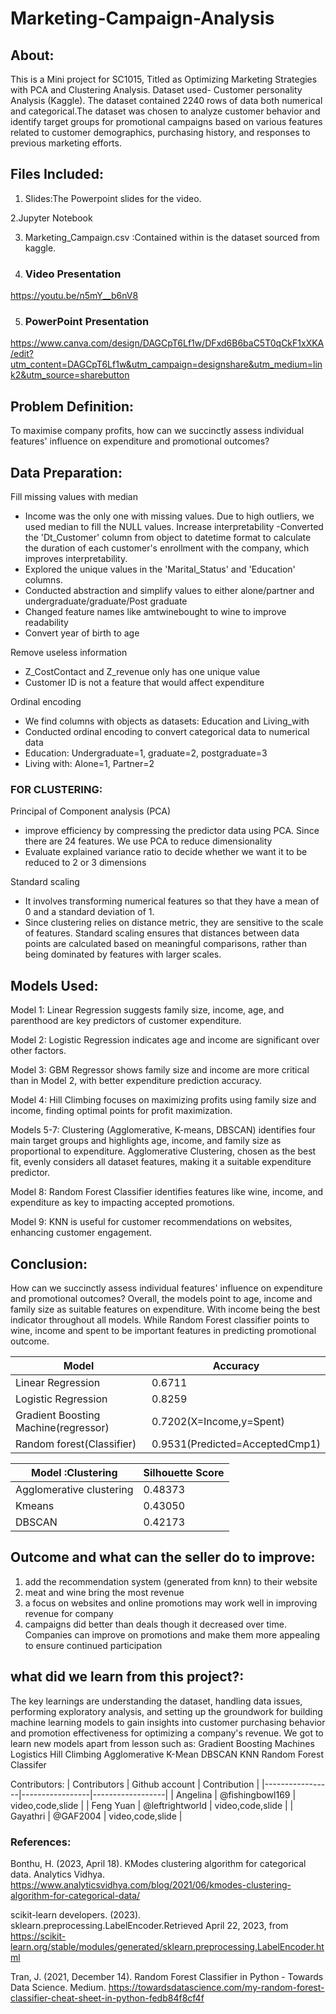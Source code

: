 # Marketing-Campaign-Analysis

## About:

This is a Mini project for SC1015, Titled as Optimizing Marketing Strategies with PCA and Clustering Analysis. Dataset used- Customer personality Analysis (Kaggle). The dataset contained 2240 rows of data both numerical and categorical.The dataset was chosen to analyze customer behavior and identify target groups for promotional campaigns based on various features related to customer demographics, purchasing history, and responses to previous marketing efforts.

## Files Included:

1. Slides:The Powerpoint slides for the video.

2.Jupyter Notebook
  
3. Marketing_Campaign.csv :Contained within is the dataset sourced from kaggle.

4. ### Video Presentation 
https://youtu.be/n5mY__b6nV8

5. ### PowerPoint Presentation
https://www.canva.com/design/DAGCpT6Lf1w/DFxd6B6baC5T0qCkF1xXKA/edit?utm_content=DAGCpT6Lf1w&utm_campaign=designshare&utm_medium=link2&utm_source=sharebutton







## Problem Definition:

To maximise company profits, how can we succinctly assess individual features' influence on expenditure and promotional outcomes? 




## Data Preparation:

Fill missing values with median 
- Income was the only one with missing values. Due to high outliers, we used median to fill the NULL values. 
Increase interpretability 
-Converted the 'Dt_Customer' column from object to datetime format to calculate the duration of each customer's enrollment with the company, which improves interpretability.
- Explored the unique values in the 'Marital_Status' and 'Education' columns.  
- Conducted abstraction and simplify values to either alone/partner and undergraduate/graduate/Post graduate
- Changed feature names like amtwinebought to wine to improve readability
- Convert year of birth to age

Remove useless information
- Z_CostContact and Z_revenue only has one unique value
- Customer ID is not a feature that would affect expenditure 

Ordinal encoding 
- We find columns with objects as datasets: Education and Living_with
- Conducted ordinal encoding to convert categorical data to numerical data
- Education: Undergraduate=1, graduate=2, postgraduate=3
- Living with: Alone=1, Partner=2

### FOR CLUSTERING:
Principal of Component analysis (PCA)
- improve efficiency by compressing the predictor data using PCA. Since there are 24 features. We use PCA to reduce dimensionality 
- Evaluate explained variance ratio to decide whether we want it to be reduced to 2 or 3 dimensions 

Standard scaling 
- It involves transforming numerical features so that they have a mean of 0 and a standard deviation of 1. 
- Since clustering relies on distance metric, they are sensitive to the scale of features. Standard scaling ensures that distances between data points are calculated based on meaningful comparisons, rather than being dominated by features with larger scales.

## Models Used:
Model 1: Linear Regression suggests family size, income, age, and parenthood are key predictors of customer expenditure.

Model 2: Logistic Regression indicates age and income are significant over other factors.

Model 3: GBM Regressor shows family size and income are more critical than in Model 2, with better expenditure prediction accuracy.

Model 4: Hill Climbing focuses on maximizing profits using family size and income, finding optimal points for profit maximization.

Models 5-7: Clustering (Agglomerative, K-means, DBSCAN) identifies four main target groups and highlights age, income, and family size as proportional to expenditure. Agglomerative Clustering, chosen as the best fit, evenly considers all dataset features, making it a suitable expenditure predictor.

Model 8: Random Forest Classifier identifies features like wine, income, and expenditure as key to impacting accepted promotions.

Model 9: KNN is useful for customer recommendations on websites, enhancing customer engagement.



## Conclusion:
How can we succinctly assess individual features' influence on expenditure and promotional outcomes?
Overall, the models point to age, income and family size as suitable features on expenditure. With income being the best indicator throughout all models. While Random Forest classifier points to wine, income and spent to be important features in predicting promotional outcome. 


| Model                                | Accuracy                        | 
|--------------------------------------|---------------------------------|
| Linear Regression                    | 0.6711                          |
| Logistic Regression                  | 0.8259                          | 
| Gradient Boosting Machine(regressor) | 0.7202(X=Income,y=Spent)        |
| Random forest(Classifier)            | 0.9531(Predicted=AcceptedCmp1)  |


| Model :Clustering                    | Silhouette Score          | 
|--------------------------------------|---------------------------|
| Agglomerative clustering             | 0.48373                   |
| Kmeans                               | 0.43050                   | 
| DBSCAN                               | 0.42173                   |


## Outcome and what can the seller do to improve:
1. add the recommendation system (generated from knn) to their website
2. meat and wine bring the most revenue
3. a focus on websites and online promotions may work well in improving revenue for company
4. campaigns did better than deals though it decreased over time. Companies can improve on promotions and make them more appealing to ensure continued participation

## what did we learn from this project?:

The key learnings are understanding the dataset, handling data issues, performing exploratory analysis, and setting up the groundwork for building machine learning models to gain insights into customer purchasing behavior and promotion effectiveness for optimizing a company's revenue. We got to learn new models apart from lesson such as: 
Gradient Boosting Machines 
Logistics
Hill Climbing
Agglomerative
K-Mean
DBSCAN
KNN
Random Forest Classifer


Contributors: 
| Contributors    | Github account  | Contribution     |
|-----------------|-----------------|------------------|
| Angelina        | @fishingbowl169 | video,code,slide |
| Feng Yuan       | @leftrightworld | video,code,slide |
| Gayathri        | @GAF2004        | video,code,slide |





### References:
Bonthu, H. (2023, April 18). KModes clustering algorithm for categorical data. Analytics Vidhya. https://www.analyticsvidhya.com/blog/2021/06/kmodes-clustering-algorithm-for-categorical-data/


scikit-learn developers. (2023). sklearn.preprocessing.LabelEncoder.Retrieved April 22, 2023, from https://scikit-learn.org/stable/modules/generated/sklearn.preprocessing.LabelEncoder.html

Tran, J. (2021, December 14). Random Forest Classifier in Python - Towards Data Science. Medium. https://towardsdatascience.com/my-random-forest-classifier-cheat-sheet-in-python-fedb84f8cf4f







